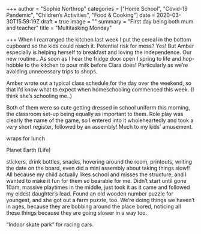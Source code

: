 +++
author = "Sophie Northrop"
categories = ["Home School", "Covid-19 Pandemic", "Children’s Activities", "Food & Cooking"]
date = 2020-03-30T15:59:19Z
draft = true
image = ""
summary = "First day being both mum and teacher"
title = "Multitasking Monday"

+++
When I rearranged the kitchen last week I put the cereal in the bottom cupboard so the kids could reach it. Potential risk for mess? Yes! But Amber especially is helping herself to breakfast and loving the independence. Our new routine.. As soon as I hear the fridge door open I spring to life and hop-hobble to the kitchen to pour milk before Clara does! Particularly as we’re avoiding unnecessary trips to shops.

Amber wrote out a typical class schedule for the day over the weekend, so that I’d know what to expect when homeschooling commenced this week. (I think she’s schooling me..)

Both of them were so cute getting dressed in school uniform this morning, the classroom set-up being equally as important to them. Role play was clearly the name of the game, so I entered into it wholeheartedly and took a very short register, followed by an assembly! Much to my kids’ amusement.

wraps for lunch

Planet Earth (Life)

stickers, drink bottles, snacks, hovering around the room, printouts, writing the date on the board, even did a mini assembly about taking things slow!! All because my child actually likes school and misses the structure, and I wanted to make it fun for them so bearable for me. Didn’t start until gone 10am, massive playtimes in the middle, just took it as it came and followed my eldest daughter’s lead. Found an old wooden number puzzle for youngest, and she got out a farm puzzle, too. We’re doing things we haven’t in ages, because they are bobbing around the place bored, noticing all these things because they are going slower in a way too.

“Indoor skate park” for racing cars.